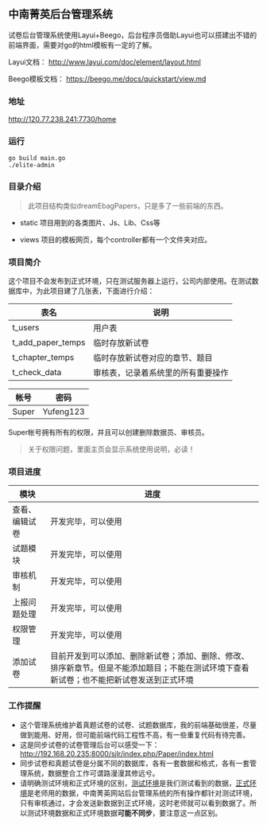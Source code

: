 ## 中南菁英后台管理系统

试卷后台管理系统使用Layui+Beego，后台程序员借助Layui也可以搭建出不错的前端界面，需要对go的html模板有一定的了解。

Layui文档：
http://www.layui.com/doc/element/layout.html

Beego模板文档：
https://beego.me/docs/quickstart/view.md


### 地址
http://120.77.238.241:7730/home

### 运行
```
go build main.go
./elite-admin
```

### 目录介绍

> 此项目结构类似dreamEbagPapers，只是多了一些前端的东西。

- static
项目用到的各类图片、Js、Lib、Css等

- views
项目的模板网页，每个controller都有一个文件夹对应。

### 项目简介

这个项目不会发布到正式环境，只在测试服务器上运行，公司内部使用。在测试数据库中，为此项目建了几张表，下面进行介绍：

|表名|说明|
|---|---|
|t_users|用户表|
|t_add_paper_temps|临时存放新试卷
|t_chapter_temps|临时存放新试卷对应的章节、题目|
|t_check_data|审核表，记录着系统里的所有重要操作|

|帐号|密码|
|---|---|
|Super|Yufeng123|

Super帐号拥有所有的权限，并且可以创建删除数据员、审核员。
> 关于权限问题，里面主页会显示系统使用说明，必读！

### 项目进度

|模块|进度|
|---|---|
|查看、编辑试卷|开发完毕，可以使用|
|试题模块|开发完毕，可以使用|
|审核机制|开发完毕，可以使用|
|上报问题处理|开发完毕，可以使用|
|权限管理|开发完毕，可以使用|
|添加试卷|目前开发到可以添加、删除新试卷；添加、删除、修改、排序新章节。但是不能添加题目；不能在测试环境下查看新试卷；也不能把新试卷发送到正式环境|

### 工作提醒

- 这个管理系统维护着真题试卷的试卷、试题数据库，我的前端基础很差，尽量做到能用、好用，但可能前端代码工程性不高，有一些重复代码有待完善。
- 这是同步试卷的试卷管理后台可以感受一下：http://192.168.20.235:8000/sjlr/index.php/Paper/index.html
- 同步试卷和真题试卷是分属不同的数据库，各有一套数据和格式，各有一套管理系统，数据整合工作可谓路漫漫其修远兮。
- 请明确测试环境和正式环境的区别，[测试环境](http://dreamtest.strongwind.cn:7350/login.html)是我们测试看到的数据，[正式环境](https://teacher.ebag.readboy.com/)是老师用的数据，中南菁英网站后台管理系统的所有操作都针对测试环境，只有审核通过，才会发送新数据到正式环境，这时老师就可以看到数据了。所以测试环境数据和正式环境数据**可能不同步**，要注意这一点区别。